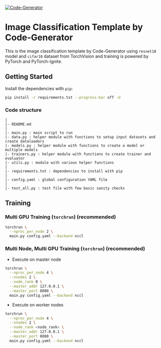[![Code-Generator](https://badgen.net/badge/Template%20by/Code-Generator/ee4c2c?labelColor=eaa700)](https://github.com/pytorch-ignite/code-generator)

# Image Classification Template by Code-Generator

This is the image classification template by Code-Generator using `resnet18` model and `cifar10` dataset from TorchVision and training is powered by PyTorch and PyTorch-Ignite.

## Getting Started

Install the dependencies with `pip`:

```sh
pip install -r requirements.txt --progress-bar off -U
```

### Code structure

```
|
|- README.md
|
|- main.py : main script to run
|- data.py : helper module with functions to setup input datasets and create dataloaders
|- models.py : helper module with functions to create a model or multiple models
|- trainers.py : helper module with functions to create trainer and evaluator
|- utils.py : module with various helper functions
|
|- requirements.txt : dependencies to install with pip
|
|- config.yaml : global configuration YAML file
|
|- test_all.py : test file with few basic sanity checks
```

## Training

### Multi GPU Training (`torchrun`) (recommended)

```sh
torchrun \
  --nproc_per_node 2 \
  main.py config.yaml --backend nccl
```

### Multi Node, Multi GPU Training (`torchrun`) (recommended)

- Execute on master node

```sh
torchrun \
  --nproc_per_node 4 \
  --nnodes 2 \
  --node_rank 0 \
  --master_addr 127.0.0.1 \
  --master_port 8080 \
  main.py config.yaml --backend nccl
```

- Execute on worker nodes

```sh
torchrun \
  --nproc_per_node 4 \
  --nnodes 2 \
  --node_rank <node_rank> \
  --master_addr 127.0.0.1 \
  --master_port 8080 \
  main.py config.yaml --backend nccl
```